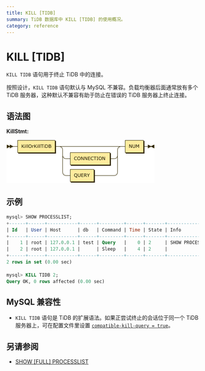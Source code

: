 ```yaml
---
title: KILL [TIDB]
summary: TiDB 数据库中 KILL [TIDB] 的使用概况。
category: reference
---
```


# KILL [TIDB]

`KILL TIDB` 语句用于终止 TiDB 中的连接。

按照设计，`KILL TIDB` 语句默认与 MySQL 不兼容。负载均衡器后面通常放有多个 TiDB 服务器，这种默认不兼容有助于防止在错误的 TiDB 服务器上终止连接。

## 语法图

**KillStmt:**

![KillStmt](/media/sqlgram/KillStmt.png)

## 示例

```sql
mysql> SHOW PROCESSLIST;
+------+------+-----------+------+---------+------+-------+------------------+
| Id   | User | Host      | db   | Command | Time | State | Info             |
+------+------+-----------+------+---------+------+-------+------------------+
|    1 | root | 127.0.0.1 | test | Query   |    0 | 2     | SHOW PROCESSLIST |
|    2 | root | 127.0.0.1 |      | Sleep   |    4 | 2     |                  |
+------+------+-----------+------+---------+------+-------+------------------+
2 rows in set (0.00 sec)

mysql> KILL TIDB 2;
Query OK, 0 rows affected (0.00 sec)
```

## MySQL 兼容性

* `KILL TIDB` 语句是 TiDB 的扩展语法。如果正尝试终止的会话位于同一个 TiDB 服务器上，可在配置文件里设置 [`compatible-kill-query = true`](v2.1/reference/configuration/tidb-server/configuration-file.md#compatible-kill-query)。

## 另请参阅

* [SHOW \[FULL\] PROCESSLIST](v2.1/reference/sql/statements/show-processlist.md)
